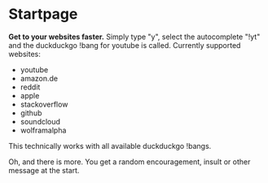 Startpage
=======================

**Get to your websites faster.**
Simply type "y", select the autocomplete "!yt" and the duckduckgo !bang for youtube is called.
Currently supported websites:
- youtube
- amazon.de
- reddit
- apple
- stackoverflow
- github
- soundcloud
- wolframalpha

This technically works with all available duckduckgo !bangs.

Oh, and there is more. You get a random encouragement, insult or other message at the start.
